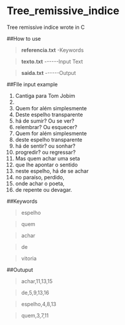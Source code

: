 # Tree_remissive_indice
Tree remissive indice wrote in C

##How to use
>**referencia.txt** -Keywords

>**texto.txt** ------Input Text

>**saida.txt** ------Output

##FIle input example
1. Cantiga para Tom Jobim
2. 
3. Quem for além simplesmente
4. Deste espelho transparente
5. há de sumir? Ou se ver?
6. relembrar? Ou esquecer?
7. Quem for além simplesmente
8. deste espelho transparente
9. há de sentir? ou sonhar?
10. progredir? ou regressar?
11. Mas quem achar uma seta
12. que lhe apontar o sentido
13. neste espelho, há de se achar
14. no paraíso, perdido,
15. onde achar o poeta,
16. de repente ou devagar.

##Keywords
>espelho

>quem

>achar

>de

>vitoria

##Outuput
>achar,11,13,15

>de,5,9,13,16

>espelho,4,8,13

>quem,3,7,11
